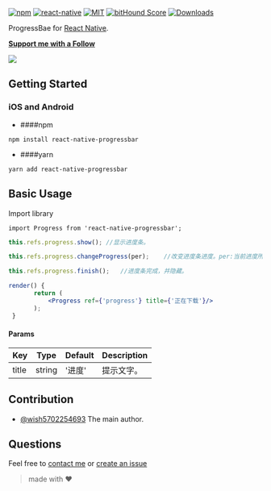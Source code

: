 [![npm][npm-badge]][npm]
 [![react-native][rn-badge]][rn]
 [![MIT][license-badge]][license]
 [![bitHound Score][bithound-badge]][bithound]
 [![Downloads](https://img.shields.io/npm/dm/rnkit-input.svg)](https://www.npmjs.com/package/rnkit-input)
 
 ProgressBae for [React Native][rn].
 
 [**Support me with a Follow**](https://github.com/wish570225463/followers)
 
 
 ![](https://github.com/wish570225463/react-native-progressbar/blob/master/image/ios.gif?raw=true)
 
 [npm-badge]: https://img.shields.io/npm/v/rnkit-input.svg
 [npm]: https://www.npmjs.com/package/rnkit-input
 [rn-badge]: https://img.shields.io/badge/react--native-v0.28-05A5D1.svg
 [rn]: https://facebook.github.io/react-native
 [license-badge]: https://img.shields.io/dub/l/vibe-d.svg
 [license]: https://raw.githubusercontent.com/rnkit/rnkit-input/master/LICENSE
 [bithound-badge]: https://www.bithound.io/github/rnkit/rnkit-input/badges/score.svg
 [bithound]: https://www.bithound.io/github/rnkit/rnkit-input

## Getting Started
 
### iOS and Android
 
 * ####npm
 
 `npm install react-native-progressbar`
 
 * ####yarn

 `yarn add react-native-progressbar`
 
 ## Basic Usage
 
 Import library
 
 ```
 import Progress from 'react-native-progressbar';
 ```
 ```jsx
 this.refs.progress.show();	//显示进度条。
 
 this.refs.progress.changeProgress(per);	//改变进度条进度。per:当前进度所占百分比
 
 this.refs.progress.finish();	//进度条完成，并隐藏。
 
 render() {
	    return (
	        <Progress ref={'progress'} title={'正在下载'}/>
	    );
  }
 
 ```
 
 #### Params
 
 | Key | Type | Default | Description |
 | --- | --- | --- | --- |
 | title | string | '进度' |提示文字。|
  
 ## Contribution
 
 - [@wish5702254693](mailto:5702254693@qq.com) The main author.
 
 ## Questions
 
 Feel free to [contact me](mailto:5702254693@qq.com) or [create an issue](https://github.com/wish5702254693/react-native-progressbar/issues/new)
 
 > made with ♥
